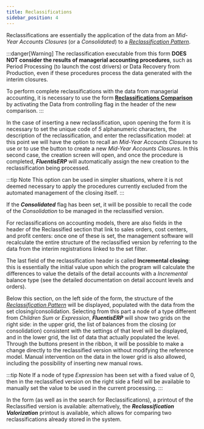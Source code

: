 ```yaml
---
title: Reclassifications 
sidebar_position: 4
---
```


Reclassifications are essentially the application of the data from an *Mid-Year Accounts Closures* (or a *Consolidated*) to a [*Reclassification Pattern*](/docs/controlling/reclassifications/create-reclassification-model).

:::danger[Warning]
The reclassification executable from this form **DOES NOT consider the results of managerial accounting procedures**, such as Period Processing (to launch the cost drivers) or Data Recovery from Production, even if these procedures process the data generated with the interim closures.

To perform complete reclassifications with the data from managerial accounting, it is necessary to use the form [**Reclassifications Comparison**](/docs/controlling/reclassifications/comparations) by activating the Data from controlling flag in the header of the new comparison.
:::

In the case of inserting a new reclassification, upon opening the form it is necessary to set the unique code of *5* alphanumeric characters, the description of the reclassification, and enter the reclassification model: at this point we will have the option to recall an *Mid-Year Accounts Closures* to use or to use the button to create a new *Mid-Year Accounts Closures*. In this second case, the creation screen will open, and once the procedure is completed, ***FluentisERP*** will automatically assign the new creation to the reclassification being processed.

:::tip Note
This option can be used in simpler situations, where it is not deemed necessary to apply the procedures currently excluded from the automated management of the closing itself.
:::

If the ***Consolidated*** flag has been set, it will be possible to recall the code of the *Consolidation* to be managed in the reclassified version.

For reclassifications on accounting models, there are also fields in the header of the Reclassified section that link to sales orders, cost centers, and profit centers: once one of these is set, the management software will recalculate the entire structure of the reclassified version by referring to the data from the interim registrations linked to the set filter.

The last field of the reclassification header is called **Incremental closing**: this is essentially the initial value upon which the program will calculate the differences to value the details of the detail accounts with a *Incremental* balance type (see the detailed documentation on detail account levels and orders).

Below this section, on the left side of the form, the structure of the [*Reclassification Pattern*](/docs/controlling/reclassifications/create-reclassification-model) will be displayed, populated with the data from the set closing/consolidation. Selecting from this part a node of a type different from *Children Sum* or *Expression*, ***FluentisERP*** will show two grids on the right side: in the upper grid, the list of balances from the closing (or consolidation) consistent with the settings of that level will be displayed, and in the lower grid, the list of data that actually populated the level. Through the buttons present in the ribbon, it will be possible to make a change directly to the reclassified version without modifying the reference model. Manual intervention on the data in the lower grid is also allowed, including the possibility of inserting new manual rows.

:::tip Note
If a node of type *Expression* has been set with a fixed value of 0, then in the reclassified version on the right side a field will be available to manually set the value to be used in the current processing.
:::

In the form (as well as in the search for Reclassifications), a printout of the Reclassified version is available: alternatively, the ***Reclassification Valorization*** printout is available, which allows for comparing two reclassifications already stored in the system.